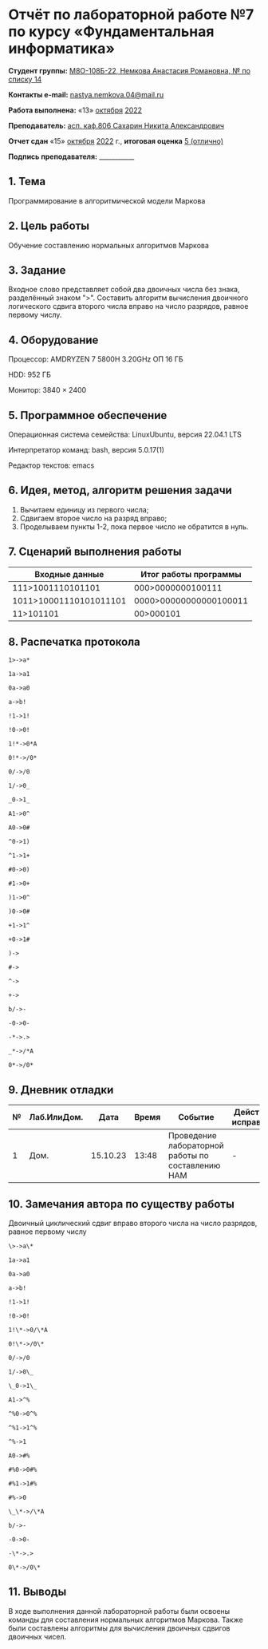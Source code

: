 # Отчёт по лабораторной работе №7 по курсу «Фундаментальная информатика»

<b>Студент группы:</b> <ins>М8О-108Б-22, Немкова Анастасия Романовна, № по списку 14</ins>

<b>Контакты e-mail:</b> <ins>nastya.nemkova.04@mail.ru<ins>

<b>Работа выполнена:</b> «13» <ins>октября</ins> <ins>2022</ins>

<b>Преподаватель:</b> <ins>асп. каф.806 Сахарин Никита Александрович</ins>

<b>Отчет сдан</b> «15» <ins>октября</ins> <ins>2022</ins> г., <b>итоговая оценка</b> <ins>5 (отлично)</ins>

<b>Подпись преподавателя:</b> ___________


## 1. Тема

Программирование в алгоритмической модели Маркова

## 2. Цель работы

Обучение составлению нормальных алгоритмов Маркова

## 3. Задание

Входное слово представляет собой два двоичных числа без знака, разделённый знаком "\>". Составить алгоритм вычисления двоичного логического сдвига второго числа вправо на число разрядов, равное первому числу.

## 4. Оборудование

Процессор: AMDRYZEN 7 5800H 3.20GHz ОП 16 ГБ

НDD: 952 ГБ

Монитор: 3840 × 2400

## 5. Программное обеспечение

Операционная система семейства: LinuxUbuntu, версия 22.04.1 LTS

Интерпретатор команд: bash, версия 5.0.17(1)

Редактор текстов: emacs

## 6. Идея, метод, алгоритм решения задачи

1. Вычитаем единицу из первого числа;
2. Сдвигаем второе число на разряд вправо;
3. Проделываем пункты 1-2, пока первое число не обратится в нуль.

## 7. Сценарий выполнения работы

| Входные данные | Итог работы программы |
| --- | --- |
| 111\>1001110101101 | 000\>0000000100111 |
| 1011\>10001110101011101 | 0000\>00000000000100011 |
| 11\>101101 | 00\>000101 |

## 8. Распечатка протокола

```
1>->a*

1a->a1

0a->a0

a->b!

!1->1!

!0->0!

1!*->0*A

0!*->/0*

0/->/0

1/->0_

_0->1_

A1->0^

A0->0#

^0->1)

^1->1+

#0->0)

#1->0+

)1->0^

)0->0#

+1->1^

+0->1#

)->

#->

^->

+->

b/->-

-0->0-

-*->.>

_*->/*A

0*->/0*
```

## 9. Дневник отладки

| № | Лаб.ИлиДом. | Дата | Время | Событие | Действие по исправлению | Примечание |
| --- | --- | --- | --- | --- | --- | --- |
| 1 | Дом. | 15.10.23 | 13:48 | Проведение лабораторной работы по составлению НАМ | - | - |

## 10. Замечания автора по существу работы

Двоичный циклический сдвиг вправо второго числа на число разрядов, равное первому числу

```
\>->a\*       

1a->a1

0a->a0  

a->b!

!1->1!

!0->0!

1!\*->0/\*A

0!\*->/0\*

0/->/0

1/->0\_

\_0->1\_

A1->^%

^%0->0^%

^%1->1^%

^%->1

A0->#%

#%0->0#%

#%1->1#%

#%->0

\_\*->/\*A

b/->-

-0->0-

-\*->.>

0\*->/0\*
```


## 11. Выводы

В ходе выполнения данной лабораторной работы были освоены команды для составления нормальных алгоритмов Маркова. Также были составлены алгоритмы для вычисления двоичных сдвигов двоичных чисел.
